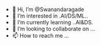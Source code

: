 - 👋 Hi, I’m @Swanandaragade
- 👀 I’m interested in .AI/DS/ML..
- 🌱 I’m currently learning ..AI&DS.
- 💞️ I’m looking to collaborate on ...
- 📫 How to reach me ...

<!---
Swanandaragade/Swanandaragade is a ✨ special ✨ repository because its `README.md` (this file) appears on your GitHub profile.
You can click the Preview link to take a look at your changes.
--->
